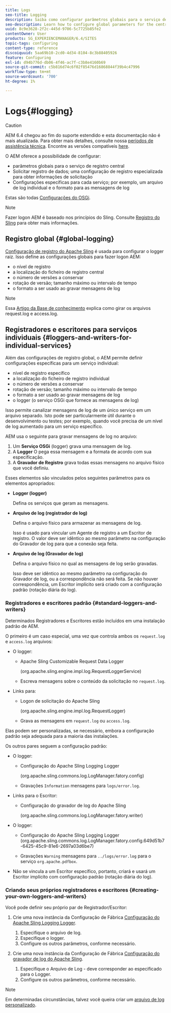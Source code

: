 ```yaml
---
title: Logs
seo-title: Logging
description: Saiba como configurar parâmetros globais para o serviço de registro central, configurações específicas para os serviços individuais ou como solicitar o registro de dados.
seo-description: Learn how to configure global parameters for the central logging service, specific settings for the individual services or how to request data logging.
uuid: 8c9e3628-2f2c-445d-9706-5c7725b85fe2
contentOwner: User
products: SG_EXPERIENCEMANAGER/6.4/SITES
topic-tags: configuring
content-type: reference
discoiquuid: 5aa69b10-2cd0-4d34-8104-8c3b88405926
feature: Configuring
exl-id: d94b776d-db06-4f46-ac7f-c3b8e4160b69
source-git-commit: c5b816d74c6f02f85476d16868844f39b4c47996
workflow-type: tm+mt
source-wordcount: '700'
ht-degree: 1%

---
```


# Logs{#logging}

>[!CAUTION]
>
>AEM 6.4 chegou ao fim do suporte estendido e esta documentação não é mais atualizada. Para obter mais detalhes, consulte nossa [períodos de assistência técnica](https://helpx.adobe.com/br/support/programs/eol-matrix.html). Encontre as versões compatíveis [here](https://experienceleague.adobe.com/docs/).

O AEM oferece a possibilidade de configurar:

* parâmetros globais para o serviço de registro central
* Solicitar registro de dados; uma configuração de registro especializada para obter informações de solicitação
* Configurações específicas para cada serviço; por exemplo, um arquivo de log individual e o formato para as mensagens de log

Estas são todas [Configurações do OSGi](/help/sites-deploying/configuring-osgi.md).

>[!NOTE]
>
>Fazer logon AEM é baseado nos princípios do Sling. Consulte [Registro do Sling](https://sling.apache.org/site/logging.html) para obter mais informações.

## Registro global {#global-logging}

[Configuração de registro do Apache Sling](/help/sites-deploying/osgi-configuration-settings.md) é usada para configurar o logger raiz. Isso define as configurações globais para fazer logon AEM:

* o nível de registro
* a localização do ficheiro de registro central
* o número de versões a conservar
* rotação de versão; tamanho máximo ou intervalo de tempo
* o formato a ser usado ao gravar mensagens de log

>[!NOTE]
>
>Essa [Artigo da Base de conhecimento](https://helpx.adobe.com/experience-manager/kb/HowToRotateRequestAndAccessLog.html) explica como girar os arquivos request.log e access.log.

## Registradores e escritores para serviços individuais {#loggers-and-writers-for-individual-services}

Além das configurações de registro global, o AEM permite definir configurações específicas para um serviço individual:

* nível de registro específico
* a localização do ficheiro de registro individual
* o número de versões a conservar
* rotação de versão; tamanho máximo ou intervalo de tempo
* o formato a ser usado ao gravar mensagens de log
* o logger (o serviço OSGi que fornece as mensagens de log)

Isso permite canalizar mensagens de log de um único serviço em um arquivo separado. Isto pode ser particularmente útil durante o desenvolvimento ou testes; por exemplo, quando você precisa de um nível de log aumentado para um serviço específico.

AEM usa o seguinte para gravar mensagens de log no arquivo:

1. Um **Serviço OSGi** (logger) grava uma mensagem de log.
1. A **Logger** O pega essa mensagem e a formata de acordo com sua especificação.
1. A **Gravador de Registro** grava todas essas mensagens no arquivo físico que você definiu.

Esses elementos são vinculados pelos seguintes parâmetros para os elementos apropriados:

* **Logger (logger)**

   Defina os serviços que geram as mensagens.

* **Arquivo de log (registrador de log)**

   Defina o arquivo físico para armazenar as mensagens de log.

   Isso é usado para vincular um Agente de registro a um Escritor de registro. O valor deve ser idêntico ao mesmo parâmetro na configuração do Gravador de log para que a conexão seja feita.

* **Arquivo de log (Gravador de log)**

   Defina o arquivo físico no qual as mensagens de log serão gravadas.

   Isso deve ser idêntico ao mesmo parâmetro na configuração do Gravador de log, ou a correspondência não será feita. Se não houver correspondência, um Escritor implícito será criado com a configuração padrão (rotação diária do log).

### Registradores e escritores padrão {#standard-loggers-and-writers}

Determinados Registradores e Escritores estão incluídos em uma instalação padrão de AEM.

O primeiro é um caso especial, uma vez que controla ambos os `request.log` e `access.log` arquivos:

* O logger:

   * Apache Sling Customizable Request Data Logger

      (org.apache.sling.engine.impl.log.RequestLoggerService)

   * Escreva mensagens sobre o conteúdo da solicitação no `request.log`.

* Links para:

   * Logon de solicitação do Apache Sling

      (org.apache.sling.engine.impl.log.RequestLogger)

   * Grava as mensagens em `request.log` ou `access.log`.

Elas podem ser personalizadas, se necessário, embora a configuração padrão seja adequada para a maioria das instalações.

Os outros pares seguem a configuração padrão:

* O logger:

   * Configuração do Apache Sling Logging Logger

      (org.apache.sling.commons.log.LogManager.fatory.config)

   * Gravações `Information` mensagens para `logs/error.log`.

* Links para o Escritor:

   * Configuração do gravador de log do Apache Sling

      (org.apache.sling.commons.log.LogManager.fatory.writer)

* O logger:

   * Configuração do Apache Sling Logging Logger (org.apache.sling.commons.log.LogManager.fatory.config.649d51b7-6425-45c9-81e6-2697a03d6be7)

   * Gravações `Warning` mensagens para `../logs/error.log` para o serviço `org.apache.pdfbox`.

* Não se vincula a um Escritor específico, portanto, criará e usará um Escritor implícito com configuração padrão (rotação diária do log).

### Criando seus próprios registradores e escritores {#creating-your-own-loggers-and-writers}

Você pode definir seu próprio par de Registrador/Escritor:

1. Crie uma nova instância da Configuração de Fábrica [Configuração do Apache Sling Logging Logger](/help/sites-deploying/osgi-configuration-settings.md).

   1. Especifique o arquivo de log.
   1. Especifique o logger.
   1. Configure os outros parâmetros, conforme necessário.

1. Crie uma nova instância da Configuração de Fábrica [Configuração do gravador de log do Apache Sling](/help/sites-deploying/osgi-configuration-settings.md).

   1. Especifique o Arquivo de Log - deve corresponder ao especificado para o Logger.
   1. Configure os outros parâmetros, conforme necessário.

>[!NOTE]
>
>Em determinadas circunstâncias, talvez você queira criar um [arquivo de log personalizado](/help/sites-deploying/monitoring-and-maintaining.md#create-a-custom-log-file).
